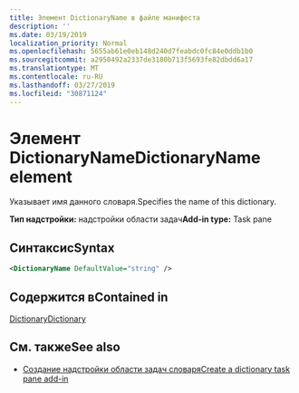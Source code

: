 ```yaml
---
title: Элемент DictionaryName в файле манифеста
description: ''
ms.date: 03/19/2019
localization_priority: Normal
ms.openlocfilehash: 5655ab61e0eb148d240d7feabdc0fc84e0ddb1b0
ms.sourcegitcommit: a2950492a2337de3180b713f5693fe82dbdd6a17
ms.translationtype: MT
ms.contentlocale: ru-RU
ms.lasthandoff: 03/27/2019
ms.locfileid: "30871124"
---
```

# <a name="dictionaryname-element"></a><span data-ttu-id="9fb22-102">Элемент DictionaryName</span><span class="sxs-lookup"><span data-stu-id="9fb22-102">DictionaryName element</span></span>

<span data-ttu-id="9fb22-103">Указывает имя данного словаря.</span><span class="sxs-lookup"><span data-stu-id="9fb22-103">Specifies the name of this dictionary.</span></span>

<span data-ttu-id="9fb22-104">**Тип надстройки:** надстройки области задач</span><span class="sxs-lookup"><span data-stu-id="9fb22-104">**Add-in type:** Task pane</span></span>

## <a name="syntax"></a><span data-ttu-id="9fb22-105">Синтаксис</span><span class="sxs-lookup"><span data-stu-id="9fb22-105">Syntax</span></span>

```XML
<DictionaryName DefaultValue="string" />
```

## <a name="contained-in"></a><span data-ttu-id="9fb22-106">Содержится в</span><span class="sxs-lookup"><span data-stu-id="9fb22-106">Contained in</span></span>

[<span data-ttu-id="9fb22-107">Dictionary</span><span class="sxs-lookup"><span data-stu-id="9fb22-107">Dictionary</span></span>](dictionary.md)

## <a name="see-also"></a><span data-ttu-id="9fb22-108">См. также</span><span class="sxs-lookup"><span data-stu-id="9fb22-108">See also</span></span>

- [<span data-ttu-id="9fb22-109">Создание надстройки области задач словаря</span><span class="sxs-lookup"><span data-stu-id="9fb22-109">Create a dictionary task pane add-in</span></span>](/office/dev/add-ins/word/dictionary-task-pane-add-ins)
    
